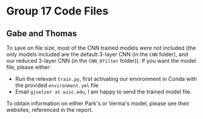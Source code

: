 # Group 17 Code Files

## Gabe and Thomas

To save on file size, most of the CNN trained models were not included (the only models included are the default 3-layer CNN (in the `CNN` folder), and our reduced 3-layer CNN (in the `CNN_8filter` folder)). If you want the model file, please either:

* Run the relevant `train.py`, first activating our environment in Conda with the provided `environment.yml` file
* Email `gjselzer at wisc.edu`, I am happy to send the trained model file.

 To obtain information on either Park's or Verma's model, please see their websites, referenced in the report.